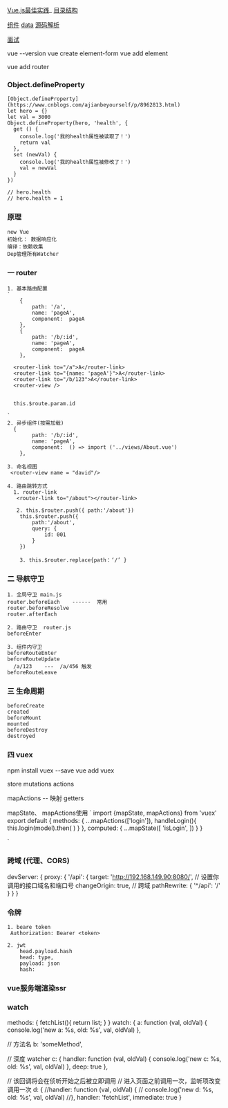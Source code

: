 [Vue.js最佳实践](https://segmentfault.com/a/1190000014085613)_
[目录结构](https://blog.csdn.net/Mean_/article/details/88820844)

[组件](https://segmentfault.com/a/1190000020781076?utm_source=tag-newest)
[data](https://www.cnblogs.com/DreamchaserHe/p/11765381.html)
[源码解析](https://segmentfault.com/a/1190000015846104)

[面试](https://segmentfault.com/a/1190000021407782)

vue --version 
vue create element-form
vue add element

vue add router


### Object.defineProperty
    [Object.defineProperty](https://www.cnblogs.com/ajianbeyourself/p/8962813.html)
    let hero = {}
    let val = 3000
    Object.defineProperty(hero, 'health', {
      get () {
        console.log('我的health属性被读取了！')
        return val
      },
      set (newVal) {
        console.log('我的health属性被修改了！')
        val = newVal
      }
    })
    
    // hero.health
    // hero.health = 1

### 原理
    new Vue
    初始化： 数据响应化
    编译：依赖收集
    Dep管理所有Watcher

### 一 router
    1. 基本路由配置
    `
        {
            path: '/a',
            name: 'pageA',
            component:  pageA
        },
        {
            path: '/b/:id',
            name: 'pageA',
            component:  pageA
        },

      <router-link to="/a">A</router-link> 
      <router-link to="{name: 'pageA'}">A</router-link>
      <router-link to="/b/123">A</router-link> 
      <router-view /> 


      this.$route.param.id

    `
    2. 异步组件(按需加载)
      {
            path: '/b/:id',
            name: 'pageA',
            component:  () => import ('../views/About.vue')
        },

    3. 命名视图
     <router-view name = "david"/>

    4. 路由跳转方式
      1. router-link
       <router-link to="/about"></router-link>

       2. this.$router.push({ path:'/about'})
        this.$router.push({ 
            path:'/about',
            query: {
                id: 001
            }
        })

        3. this.$router.replace{path：‘/’ }
### 二 导航守卫
    1. 全局守卫 main.js
    router.beforeEach    ------  常用
    router.beforeResolve
    router.afterEach

    2. 路由守卫  router.js  
    beforeEnter

    3. 组件内守卫
    beforeRouteEnter
    beforeRouteUpdate
      /a/123    ---  /a/456 触发
    beforeRouteLeave


### 三 生命周期
    beforeCreate
    created
    beforeMount
    mounted
    beforeDestroy
    destroyed


### 四 vuex
npm install vuex --save
vue add vuex

store
mutations
actions

mapActions  -- 映射
getters


mapState、 mapActions使用
`
import {mapState, mapActions} from 'vuex'
export default {
    methods: {
        ...mapActions(['login']),
        handleLogin(){
            this.login(model).then(
            )
        }
    },
    computed: {
        ...mapState([
            'isLogin',
        ])
    }
}

  
`
### 跨域  (代理、CORS)

 devServer: {
      proxy: {
        '/api': {
            target: 'http://192.168.149.90:8080/', // 设置你调用的接口域名和端口号
            changeOrigin: true,     // 跨域
            pathRewrite: {
                '^/api': '/'          
            }
        }
      }

### 令牌
    1. beare token
     Authorization: Bearer <token>

    2. jwt
        head.payload.hash
        head: type, 
        payload: json
        hash: 


### vue服务端渲染ssr


### watch
methods: {
    fetchList(){
        return list;
    }
}
watch: {
  a: function (val, oldVal) {
    console.log('new a: %s, old: %s', val, oldVal)
  },
  
  // 方法名
  b: 'someMethod',
  
  // 深度 watcher
  c: {
    handler: function (val, oldVal) {
      console.log('new c: %s, old: %s', val, oldVal)
    },
    deep: true
  },
  
  // 该回调将会在侦听开始之后被立即调用
  // 进入页面之前调用一次，监听项改变调用一次
  d: {
    //handler: function (val, oldVal) {
    //  console.log('new d: %s, old: %s', val, oldVal)
    //},
    handler: 'fetchList',
    immediate: true
  }

